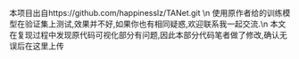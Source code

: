 本项目出自https://github.com/happinesslz/TANet.git \n
使用原作者给的训练模型在验证集上测试,效果并不好,如果你也有相同疑惑,欢迎联系我一起交流.\n
本文在复现过程中发现原代码可视化部分有问题,因此本部分代码笔者做了修改,确认无误后在这里上传
